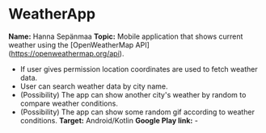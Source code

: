 # WeatherApp
**Name:** Hanna Sepänmaa
**Topic:** Mobile application that shows current weather using the [OpenWeatherMap API] (https://openweathermap.org/api).
- If user gives permission location coordinates are used to fetch weather data.
- User can search weather data by city name.
- (Possibility) The app can show another city's weather by random to compare weather conditions.
- (Possibility) The app can show some random gif according to weather conditions.
**Target:** Android/Kotlin
**Google Play link:** -